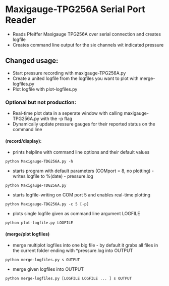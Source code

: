 # Maxigauge-TPG256A Serial Port Reader
* Reads Pfeiffer Maxigauge TPG256A over serial connection and creates logfile
* Creates command line output for the six channels wit indicated pressure

## Changed usage:
* Start pressure recording with maxigauge-TPG256A.py 
* Create a united logfile from the logfiles you want to plot with merge-logfiles.py
* Plot logfile with plot-logfiles.py

### Optional but not production:
* Real-time plot data in a seperate window with calling maxigauge-TPG256A.py with the -p flag
* Dynamically update pressure gauges for their reported status on the command line

#### (record/display):
* prints helpline with command line options and their default values
``` 
python Maxigauge-TDG256A.py -h 
```
* starts program with default parameters (COMport = 8, no plotting) - writes logfile to %(date) - pressure.log
``` 
python Maxigauge-TDG256A.py 
```
* starts logfile-writing on COM port 5 and enables real-time plotting 
``` 
python Maxigauge-TDG256A.py -c 5 [-p] 
```
* plots single logfile given as command line argument LOGFILE
``` 
python plot-logfile.py LOGFILE 
```

#### (merge/plot logfiles)
* merge multiplot logfiles into one big file - by default it grabs all files in the current folder ending with *pressure.log into OUTPUT
``` 
python merge-logfiles.py s OUTPUT 
```
* merge given logfiles into OUTPUT
```
python merge-logfiles.py [LOGFILE LOGFILE ... ] s OUTPUT 
```
